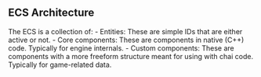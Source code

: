 ECS Architecture
---
The ECS is a collection of:
    - Entities: These are simple IDs that are either active or not.
    - Core components: These are components in native (C++) code. Typically for engine internals.
    - Custom components: These are components with a more freeform structure meant for using with chai code. Typically
      for game-related data.